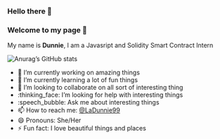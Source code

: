 ### Hello there :wave:
### Welcome to my page 🤗

My name is **Dunnie**, I am a Javasript and Solidity Smart Contract Intern

![Anurag’s GitHub stats](https://github-readme-stats.vercel.app/api?username=dunnie99&show_icons=true&theme=radical)

- :telescope: I’m currently working on amazing things
- :seedling: I’m currently learning a lot of fun things
- :dancers: I’m looking to collaborate on all sort of interesting thing
- :thinking_face: I’m looking for help with interesting things
- :speech_bubble: Ask me about interesting things
- :mailbox: How to reach me: [@LaDunnie99](https://twitter.com/LaDunnie99)
- :smile: Pronouns: She/Her
- :zap: Fun fact: I love beautiful things and places

